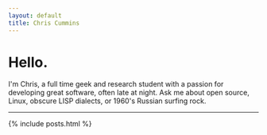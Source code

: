 ```yaml
---
layout: default
title: Chris Cummins
---
```


# Hello.

I'm Chris, a full time geek and research student with a passion for
developing great software, often late at night. Ask me about open
source, Linux, obscure LISP dialects, or 1960's Russian surfing rock.

-----

{% include posts.html %}
